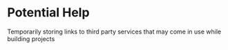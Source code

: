 # Potential Help

Temporarily storing links to third party services that may come in use while building projects



